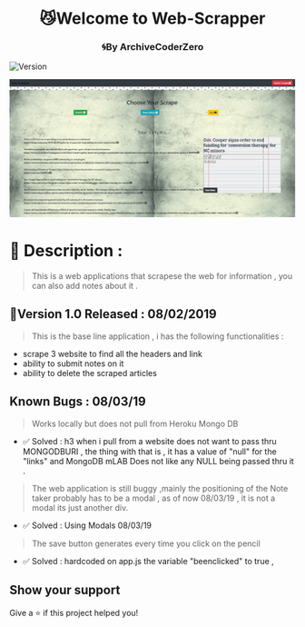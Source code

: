 <h1 align="center">😼Welcome to Web-Scrapper </h1>
<h3 align="center">🌀By ArchiveCoderZero</h3>

<p>
  <img alt="Version" src="https://img.shields.io/npm/v/homework.svg">
</p>


![image](https://github.com/archivecoderzero/web-scrapper/blob/master/public/assets/Capture.PNG) 

# 🐢 Description : 

 > This is a web applications that scrapese the web for information , you can also add notes about it .

## 🔹Version 1.0  Released  : 08/02/2019

> This is the base line application , i has the following functionalities : 
 -  scrape 3 website to find all the headers and link
 -  ability to submit notes on it 
 -  ability to delete the scraped articles


## Known Bugs  : 08/03/19
> Works locally but does not pull from Heroku Mongo DB
  - ✅ Solved : h3 when i pull from a website does not want to pass thru MONGODBURI , the thing with that is , it has a value of "null" for the "links" and MongoDB mLAB Does not like any NULL being passed thru it .
> The web application is still buggy ,mainly the positioning of the Note taker probably has to be a modal , as of now 08/03/19 , it is not a modal its just another div.
  - ✅ Solved : Using Modals 08/03/19
> The save button generates every time you click on the pencil
  - ✅ Solved : hardcoded on app.js the variable "beenclicked" to true , 



## Show your support

Give a ⭐️ if this project helped you!
